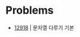 # Problems

- [12918](https://programmers.co.kr/learn/courses/30/lessons/12918?language=java) | 문자열 다루기 기본